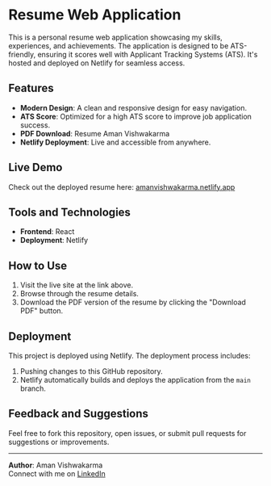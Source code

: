 # Resume Web Application  

This is a personal resume web application showcasing my skills, experiences, and achievements. The application is designed to be ATS-friendly, ensuring it scores well with Applicant Tracking Systems (ATS). It's hosted and deployed on Netlify for seamless access.  

## Features  
- **Modern Design**: A clean and responsive design for easy navigation.  
- **ATS Score**: Optimized for a high ATS score to improve job application success.  
- **PDF Download**: Resume Aman Vishwakarma
- **Netlify Deployment**: Live and accessible from anywhere.  

## Live Demo  
Check out the deployed resume here: [amanvishwakarma.netlify.app](https://amanvishwakarma.netlify.app/)  

## Tools and Technologies  
- **Frontend**: React
- **Deployment**: Netlify  

## How to Use  
1. Visit the live site at the link above.  
2. Browse through the resume details.  
3. Download the PDF version of the resume by clicking the "Download PDF" button.  

## Deployment  
This project is deployed using Netlify. The deployment process includes:  
1. Pushing changes to this GitHub repository.  
2. Netlify automatically builds and deploys the application from the `main` branch.  

## Feedback and Suggestions  
Feel free to fork this repository, open issues, or submit pull requests for suggestions or improvements.  

---

**Author**: Aman Vishwakarma  
Connect with me on [LinkedIn](https://www.linkedin.com/in/amanvishwakarma)  
